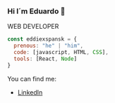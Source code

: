 ### Hi I´m Eduardo 👋
   WEB DEVELOPER 
```js
const eddiexspansk = {
  prenous: "he" | "him",
  code: [javascript, HTML, CSS],
  tools: [React, Node]
}
```

You can find me: 

- [LinkedIn](https://www.linkedin.com/in/eduardo-pinto-producer)

<!--
**Eddiexspansk/Eddiexspansk** is a ✨ _special_ ✨ repository because its `README.md` (this file) appears on your GitHub profile.

Here are some ideas to get you started:

- 🔭 I’m currently working on ...
- 🌱 I’m currently learning ...
- 👯 I’m looking to collaborate on ...
- 🤔 I’m looking for help with ...
- 💬 Ask me about ...
- 📫 How to reach me: ...
- 😄 Pronouns: ...
- ⚡ Fun fact: ...
-->
